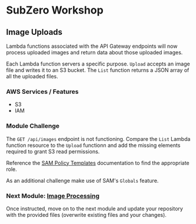 # SubZero Workshop

## Image Uploads

Lambda functions associated with the API Gateway endpoints will now process uploaded images and return data about those uploaded images.

Each Lambda function servers a specific purpose. `Upload` accepts an image file and writes it to an S3 bucket. The `List` function returns a JSON array of all the uploaded files.

### AWS Services / Features

- S3
- IAM

### Module Challenge

The `GET /api/images` endpoint is not functioning. Compare the `List` Lambda function resource to the `Upload` functionn and add the missing elements required to grant S3 read permissions.

Reference the [SAM Policy Templates](https://docs.aws.amazon.com/serverless-application-model/latest/developerguide/serverless-policy-templates.html) documentation to find the appropriate role.

As an additional challenge make use of SAM's `Globals` feature.

### Next Module: [Image Processing](../5_Image_Processing/)

Once instructed, move on to the next module and update your repository with the provided files (overwrite existing files and your changes).
